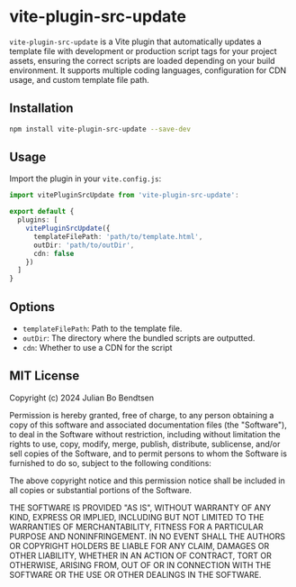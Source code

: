 # vite-plugin-src-update

`vite-plugin-src-update` is a Vite plugin that automatically updates a template file with development or production script tags for your project assets, ensuring the correct scripts are loaded depending on your build environment. It supports multiple coding languages, configuration for CDN usage, and custom template file path.

## Installation

```sh
npm install vite-plugin-src-update --save-dev
```

## Usage

Import the plugin in your `vite.config.js`:

```ts
import vitePluginSrcUpdate from 'vite-plugin-src-update':

export default {
  plugins: [
    vitePluginSrcUpdate({
      templateFilePath: 'path/to/template.html',
      outDir: 'path/to/outDir',
      cdn: false
    })
  ]
}
```

## Options

* `templateFilePath`: Path to the template file.
* `outDir`: The directory where the bundled scripts are outputted.
* `cdn`: Whether to use a CDN for the script

## MIT License

Copyright (c) 2024 Julian Bo Bendtsen

Permission is hereby granted, free of charge, to any person obtaining a copy
of this software and associated documentation files (the "Software"), to deal
in the Software without restriction, including without limitation the rights
to use, copy, modify, merge, publish, distribute, sublicense, and/or sell
copies of the Software, and to permit persons to whom the Software is
furnished to do so, subject to the following conditions:

The above copyright notice and this permission notice shall be included in all
copies or substantial portions of the Software.

THE SOFTWARE IS PROVIDED "AS IS", WITHOUT WARRANTY OF ANY KIND, EXPRESS OR
IMPLIED, INCLUDING BUT NOT LIMITED TO THE WARRANTIES OF MERCHANTABILITY,
FITNESS FOR A PARTICULAR PURPOSE AND NONINFRINGEMENT. IN NO EVENT SHALL THE
AUTHORS OR COPYRIGHT HOLDERS BE LIABLE FOR ANY CLAIM, DAMAGES OR OTHER
LIABILITY, WHETHER IN AN ACTION OF CONTRACT, TORT OR OTHERWISE, ARISING FROM,
OUT OF OR IN CONNECTION WITH THE SOFTWARE OR THE USE OR OTHER DEALINGS IN THE
SOFTWARE.
